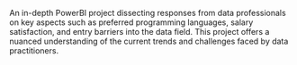 An in-depth PowerBI project dissecting responses from data professionals on key aspects such as preferred programming languages, salary satisfaction, and entry barriers into the data field. This project offers a nuanced understanding of the current trends and challenges faced by data practitioners.
